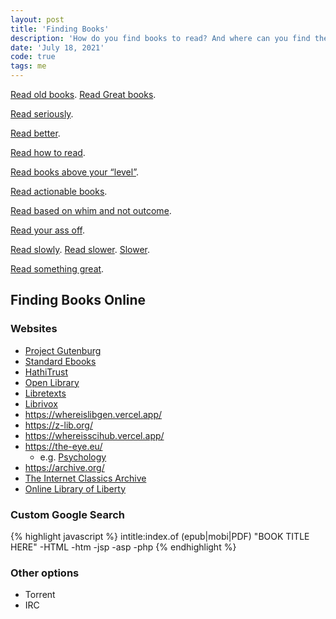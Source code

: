 ```yaml
---
layout: post
title: 'Finding Books'
description: 'How do you find books to read? And where can you find them online?'
date: 'July 18, 2021'
code: true
tags: me
---
```


[Read old books](https://austinkleon.com/2019/12/11/read-old-books/). [Read Great books](https://en.wikipedia.org/wiki/Great_books).

[Read seriously](https://lukasmurdock.com/24aday/).

[Read better](https://fs.blog/reading/).

[Read how to read](https://pne.people.si.umich.edu/PDF/howtoread.pdf).

[Read books above your “level”](https://ryanholiday.net/read-to-lead-how-to-digest-books-above-your-level/).

[Read actionable books](https://commoncog.com/blog/every-actionable-book/).

[Read based on whim and not outcome](https://thomasjbevan.substack.com/p/on-being-an-autodidact).

[Read your ass off](https://every.to/ask-jerry/follow-your-curiosity-read-your-ass-19226584).


[Read slowly](https://nabeelqu.co/understanding). [Read slower](https://betterhumans.pub/slow-reading-is-the-new-deep-learning-452f179c0289). [Slower](https://buditanrim.co/2021/slow-thinker/).

[Read something great](https://www.readsomethinggreat.com/).

## Finding Books Online

### Websites
- [Project Gutenburg](https://www.gutenberg.org/)
- [Standard Ebooks](https://standardebooks.org/)
- [HathiTrust](https://www.hathitrust.org/)
- [Open Library](https://openlibrary.org/)
- [Libretexts](https://libretexts.org/)
- [Librivox](https://librivox.org/)
- https://whereislibgen.vercel.app/
- https://z-lib.org/
- https://whereisscihub.vercel.app/
- https://the-eye.eu/
    - e.g. [Psychology](https://the-eye.eu/public/WorldTracker.org/Psychology/)
- https://archive.org/
- [The Internet Classics Archive](http://classics.mit.edu/)
- [Online Library of Liberty](https://oll.libertyfund.org/)

### Custom Google Search

{% highlight javascript %}
intitle:index.of (epub|mobi|PDF) "BOOK TITLE HERE" -HTML -htm -jsp -asp -php
{% endhighlight %}

### Other options
- Torrent
- IRC
